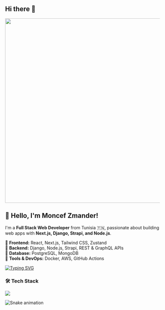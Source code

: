 ## Hi there 👋

<p align="center">
  <img src="[https://your-gif-or-banner-url.com/welcome.gif](https://www.pngplay.com/wp-content/uploads/6/Welcome-Banner-Transparent-PNG.png)" width="600"/>
</p>

## 👋 Hello, I'm Moncef Zmander!
I'm a **Full Stack Web Developer** from Tunisia 🇹🇳, passionate about building web apps with **Next.js, Django, Strapi, and Node.js**.

🔹 **Frontend:** React, Next.js, Tailwind CSS, Zustand  
🔹 **Backend:** Django, Node.js, Strapi, REST & GraphQL APIs  
🔹 **Database:** PostgreSQL, MongoDB  
🔹 **Tools & DevOps:** Docker, AWS, GitHub Actions  

[![Typing SVG](https://readme-typing-svg.herokuapp.com?size=24&color=F7A41D&lines=Full+Stack+Web+Developer;Next.js+%7C+Django+%7C+Node.js;Strapi+%7C+GraphQL+%7C+PostgreSQL)](https://git.io/typing-svg)

### 🛠 Tech Stack
<p align="left">
  <img src="https://skillicons.dev/icons?i=nextjs,react,tailwind,js,ts,nodejs,express,django,postgres,mongodb,docker,git,github" />
</p>

![Snake animation](https://github.com/MoncefZmander/MoncefZmander/blob/output/github-contribution-grid-snake.svg)

